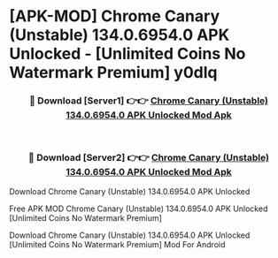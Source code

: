 # [APK-MOD] Chrome Canary (Unstable) 134.0.6954.0 APK Unlocked - [Unlimited Coins No Watermark Premium] y0dlq



<div align="center">
<h3>🔴 Download [Server1] 👉👉 <a href="https://momento.my/?title=Chrome_Canary_(Unstable)_134.0.6954.0_APK_Unlocked">Chrome Canary (Unstable) 134.0.6954.0 APK Unlocked Mod Apk</a></h3><br>

<h3>🔴 Download [Server2] 👉👉 <a href="https://momento.my/?title=Chrome_Canary_(Unstable)_134.0.6954.0_APK_Unlocked">Chrome Canary (Unstable) 134.0.6954.0 APK Unlocked Mod Apk</a></h3>
</div>



Download Chrome Canary (Unstable) 134.0.6954.0 APK Unlocked 

Free APK MOD Chrome Canary (Unstable) 134.0.6954.0 APK Unlocked [Unlimited Coins No Watermark Premium]

Download Chrome Canary (Unstable) 134.0.6954.0 APK Unlocked [Unlimited Coins No Watermark Premium] Mod For Android

